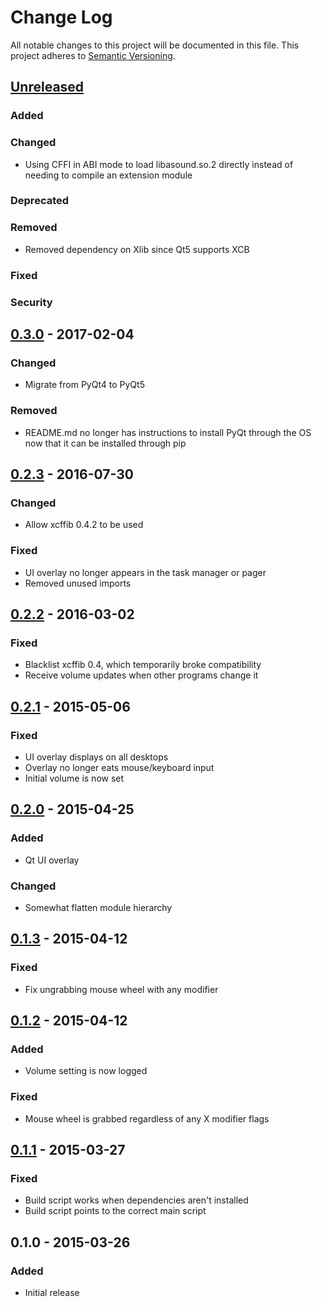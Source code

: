 # Change Log
All notable changes to this project will be documented in this file.
This project adheres to [Semantic Versioning](http://semver.org/).

## [Unreleased][unreleased]
### Added
### Changed
- Using CFFI in ABI mode to load libasound.so.2 directly instead of needing to
  compile an extension module

### Deprecated
### Removed
- Removed dependency on Xlib since Qt5 supports XCB

### Fixed
### Security

## [0.3.0] - 2017-02-04
### Changed
- Migrate from PyQt4 to PyQt5

### Removed
- README.md no longer has instructions to install PyQt through the OS now that
  it can be installed through pip

## [0.2.3] - 2016-07-30
### Changed
- Allow xcffib 0.4.2 to be used

### Fixed
- UI overlay no longer appears in the task manager or pager
- Removed unused imports

## [0.2.2] - 2016-03-02
### Fixed
- Blacklist xcffib 0.4, which temporarily broke compatibility
- Receive volume updates when other programs change it

## [0.2.1] - 2015-05-06
### Fixed
- UI overlay displays on all desktops
- Overlay no longer eats mouse/keyboard input
- Initial volume is now set

## [0.2.0] - 2015-04-25
### Added
- Qt UI overlay

### Changed
- Somewhat flatten module hierarchy

## [0.1.3] - 2015-04-12
### Fixed
- Fix ungrabbing mouse wheel with any modifier

## [0.1.2] - 2015-04-12
### Added
- Volume setting is now logged

### Fixed
- Mouse wheel is grabbed regardless of any X modifier flags

## [0.1.1] - 2015-03-27
### Fixed
- Build script works when dependencies aren't installed
- Build script points to the correct main script

## 0.1.0 - 2015-03-26
### Added
- Initial release

[unreleased]: https://github.com/cknave/volcorner/compare/volcorner-0.3.0...HEAD
[0.1.1]: https://github.com/cknave/volcorner/compare/volcorner-0.1.0...volcorner-0.1.1
[0.1.2]: https://github.com/cknave/volcorner/compare/volcorner-0.1.1...volcorner-0.1.2
[0.1.3]: https://github.com/cknave/volcorner/compare/volcorner-0.1.2...volcorner-0.1.3
[0.2.0]: https://github.com/cknave/volcorner/compare/volcorner-0.1.3...volcorner-0.2.0
[0.2.1]: https://github.com/cknave/volcorner/compare/volcorner-0.2.0...volcorner-0.2.1
[0.2.2]: https://github.com/cknave/volcorner/compare/volcorner-0.2.1...volcorner-0.2.2
[0.2.3]: https://github.com/cknave/volcorner/compare/volcorner-0.2.2...volcorner-0.2.3
[0.3.0]: https://github.com/cknave/volcorner/compare/volcorner-0.2.3...volcorner-0.3.0

